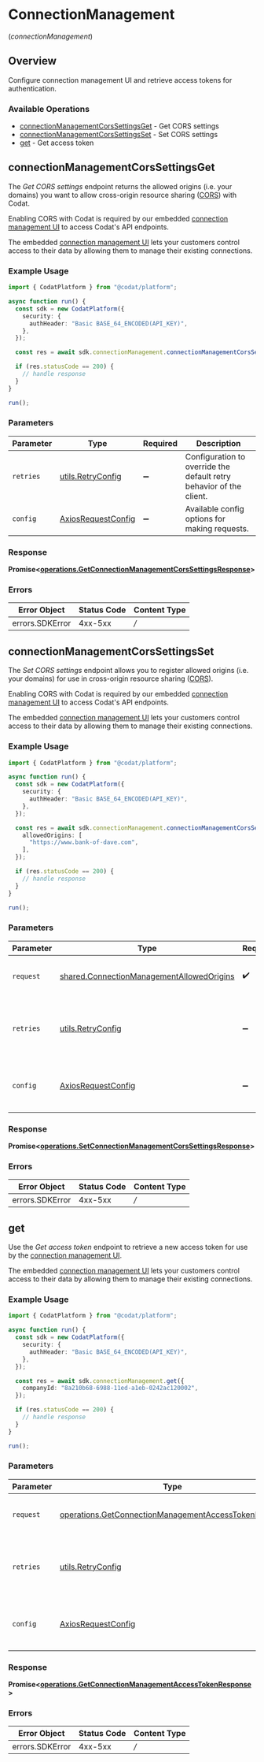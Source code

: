 # ConnectionManagement
(*connectionManagement*)

## Overview

Configure connection management UI and retrieve access tokens for authentication.

### Available Operations

* [connectionManagementCorsSettingsGet](#connectionmanagementcorssettingsget) - Get CORS settings
* [connectionManagementCorsSettingsSet](#connectionmanagementcorssettingsset) - Set CORS settings
* [get](#get) - Get access token

## connectionManagementCorsSettingsGet

﻿The *Get CORS settings* endpoint returns the allowed origins (i.e. your domains) you want to allow cross-origin resource sharing ([CORS](https://en.wikipedia.org/wiki/Cross-origin_resource_sharing)) with Codat. 

Enabling CORS with Codat is required by our embedded [connection management UI](https://docs.codat.io/auth-flow/optimize/connection-management) to access Codat's API endpoints.

The embedded [connection management UI](https://docs.codat.io/auth-flow/optimize/connection-management) lets your customers control access to their data by allowing them to manage their existing connections.

### Example Usage

```typescript
import { CodatPlatform } from "@codat/platform";

async function run() {
  const sdk = new CodatPlatform({
    security: {
      authHeader: "Basic BASE_64_ENCODED(API_KEY)",
    },
  });

  const res = await sdk.connectionManagement.connectionManagementCorsSettingsGet();

  if (res.statusCode == 200) {
    // handle response
  }
}

run();
```

### Parameters

| Parameter                                                           | Type                                                                | Required                                                            | Description                                                         |
| ------------------------------------------------------------------- | ------------------------------------------------------------------- | ------------------------------------------------------------------- | ------------------------------------------------------------------- |
| `retries`                                                           | [utils.RetryConfig](../../internal/utils/retryconfig.md)            | :heavy_minus_sign:                                                  | Configuration to override the default retry behavior of the client. |
| `config`                                                            | [AxiosRequestConfig](https://axios-http.com/docs/req_config)        | :heavy_minus_sign:                                                  | Available config options for making requests.                       |


### Response

**Promise<[operations.GetConnectionManagementCorsSettingsResponse](../../sdk/models/operations/getconnectionmanagementcorssettingsresponse.md)>**
### Errors

| Error Object    | Status Code     | Content Type    |
| --------------- | --------------- | --------------- |
| errors.SDKError | 4xx-5xx         | */*             |

## connectionManagementCorsSettingsSet

﻿The *Set CORS settings* endpoint allows you to register allowed origins (i.e. your domains) for use in cross-origin resource sharing ([CORS](https://en.wikipedia.org/wiki/Cross-origin_resource_sharing)).
 
Enabling CORS with Codat is required by our embedded [connection management UI](https://docs.codat.io/auth-flow/optimize/connection-management) to access Codat's API endpoints. 

The embedded [connection management UI](https://docs.codat.io/auth-flow/optimize/connection-management) lets your customers control access to their data by allowing them to manage their existing connections.

### Example Usage

```typescript
import { CodatPlatform } from "@codat/platform";

async function run() {
  const sdk = new CodatPlatform({
    security: {
      authHeader: "Basic BASE_64_ENCODED(API_KEY)",
    },
  });

  const res = await sdk.connectionManagement.connectionManagementCorsSettingsSet({
    allowedOrigins: [
      "https://www.bank-of-dave.com",
    ],
  });

  if (res.statusCode == 200) {
    // handle response
  }
}

run();
```

### Parameters

| Parameter                                                                                                  | Type                                                                                                       | Required                                                                                                   | Description                                                                                                |
| ---------------------------------------------------------------------------------------------------------- | ---------------------------------------------------------------------------------------------------------- | ---------------------------------------------------------------------------------------------------------- | ---------------------------------------------------------------------------------------------------------- |
| `request`                                                                                                  | [shared.ConnectionManagementAllowedOrigins](../../sdk/models/shared/connectionmanagementallowedorigins.md) | :heavy_check_mark:                                                                                         | The request object to use for the request.                                                                 |
| `retries`                                                                                                  | [utils.RetryConfig](../../internal/utils/retryconfig.md)                                                   | :heavy_minus_sign:                                                                                         | Configuration to override the default retry behavior of the client.                                        |
| `config`                                                                                                   | [AxiosRequestConfig](https://axios-http.com/docs/req_config)                                               | :heavy_minus_sign:                                                                                         | Available config options for making requests.                                                              |


### Response

**Promise<[operations.SetConnectionManagementCorsSettingsResponse](../../sdk/models/operations/setconnectionmanagementcorssettingsresponse.md)>**
### Errors

| Error Object    | Status Code     | Content Type    |
| --------------- | --------------- | --------------- |
| errors.SDKError | 4xx-5xx         | */*             |

## get

﻿Use the *Get access token* endpoint to retrieve a new access token for use by the [connection management UI](https://docs.codat.io/auth-flow/optimize/connection-management).

The embedded [connection management UI](https://docs.codat.io/auth-flow/optimize/connection-management) lets your customers control access to their data by allowing them to manage their existing connections.

### Example Usage

```typescript
import { CodatPlatform } from "@codat/platform";

async function run() {
  const sdk = new CodatPlatform({
    security: {
      authHeader: "Basic BASE_64_ENCODED(API_KEY)",
    },
  });

  const res = await sdk.connectionManagement.get({
    companyId: "8a210b68-6988-11ed-a1eb-0242ac120002",
  });

  if (res.statusCode == 200) {
    // handle response
  }
}

run();
```

### Parameters

| Parameter                                                                                                                        | Type                                                                                                                             | Required                                                                                                                         | Description                                                                                                                      |
| -------------------------------------------------------------------------------------------------------------------------------- | -------------------------------------------------------------------------------------------------------------------------------- | -------------------------------------------------------------------------------------------------------------------------------- | -------------------------------------------------------------------------------------------------------------------------------- |
| `request`                                                                                                                        | [operations.GetConnectionManagementAccessTokenRequest](../../sdk/models/operations/getconnectionmanagementaccesstokenrequest.md) | :heavy_check_mark:                                                                                                               | The request object to use for the request.                                                                                       |
| `retries`                                                                                                                        | [utils.RetryConfig](../../internal/utils/retryconfig.md)                                                                         | :heavy_minus_sign:                                                                                                               | Configuration to override the default retry behavior of the client.                                                              |
| `config`                                                                                                                         | [AxiosRequestConfig](https://axios-http.com/docs/req_config)                                                                     | :heavy_minus_sign:                                                                                                               | Available config options for making requests.                                                                                    |


### Response

**Promise<[operations.GetConnectionManagementAccessTokenResponse](../../sdk/models/operations/getconnectionmanagementaccesstokenresponse.md)>**
### Errors

| Error Object    | Status Code     | Content Type    |
| --------------- | --------------- | --------------- |
| errors.SDKError | 4xx-5xx         | */*             |
